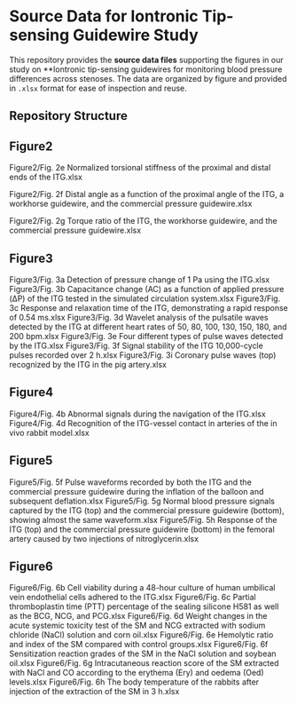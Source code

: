 # Source Data for Iontronic Tip-sensing Guidewire Study

This repository provides the **source data files** supporting the figures in our study on **Iontronic tip-sensing guidewires for monitoring blood pressure differences across stenoses. The data are organized by figure and provided in `.xlsx` format for ease of inspection and reuse.

## Repository Structure
## Figure2
Figure2/Fig. 2e Normalized torsional stiffness of the proximal and distal ends of the ITG.xlsx  

Figure2/Fig. 2f Distal angle as a function of the proximal angle of the ITG, a workhorse guidewire, and the commercial pressure guidewire.xlsx  

Figure2/Fig. 2g Torque ratio of the ITG, the workhorse guidewire, and the commercial pressure guidewire.xlsx  
## Figure3
Figure3/Fig. 3a Detection of pressure change of 1 Pa using the ITG.xlsx
Figure3/Fig. 3b Capacitance change (AC) as a function of applied pressure (ΔP) of the ITG tested in the simulated circulation system.xlsx
Figure3/Fig. 3c Response and relaxation time of the ITG, demonstrating a rapid response of 0.54 ms.xlsx
Figure3/Fig. 3d Wavelet analysis of the pulsatile waves detected by the ITG at different heart rates of 50, 80, 100, 130, 150, 180, and 200 bpm.xlsx
Figure3/Fig. 3e Four different types of pulse waves detected by the ITG.xlsx
Figure3/Fig. 3f Signal stability of the ITG 10,000-cycle pulses recorded over 2 h.xlsx
Figure3/Fig. 3i Coronary pulse waves (top) recognized by the ITG in the pig artery.xlsx
## Figure4
Figure4/Fig. 4b Abnormal signals during the navigation of the ITG.xlsx
Figure4/Fig. 4d Recognition of the ITG-vessel contact in arteries of the in vivo rabbit model.xlsx
## Figure5
Figure5/Fig. 5f Pulse waveforms recorded by both the ITG and the commercial pressure guidewire during the inflation of the balloon and subsequent deflation.xlsx
Figure5/Fig. 5g Normal blood pressure signals captured by the ITG (top) and the commercial pressure guidewire (bottom), showing almost the same waveform.xlsx
Figure5/Fig. 5h Response of the ITG (top) and the commercial pressure guidewire (bottom) in the femoral artery caused by two injections of nitroglycerin.xlsx
## Figure6
Figure6/Fig. 6b Cell viability during a 48-hour culture of human umbilical vein endothelial cells adhered to the ITG.xlsx
Figure6/Fig. 6c Partial thromboplastin time (PTT) percentage of the sealing silicone H581 as well as the BCG, NCG, and PCG.xlsx
Figure6/Fig. 6d Weight changes in the acute systemic toxicity test of the SM and NCG extracted with sodium chloride (NaCl) solution and corn oil.xlsx
Figure6/Fig. 6e Hemolytic ratio and index of the SM compared with control groups.xlsx
Figure6/Fig. 6f Sensitization reaction grades of the SM in the NaCl solution and soybean oil.xlsx
Figure6/Fig. 6g Intracutaneous reaction score of the SM extracted with NaCl and CO according to the erythema (Ery) and oedema (Oed) levels.xlsx
Figure6/Fig. 6h The body temperature of the rabbits after injection of the extraction of the SM in 3 h.xlsx
